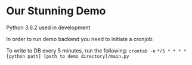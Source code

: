 # Our Stunning Demo
Python 3.6.2 used in development

In order to run demo backend you need to initiate a cronjob:

To write to DB every 5 minutes, run the following:
`crontab -e`
`*/5 * * * * [python path] [path to demo directory]/main.py`
